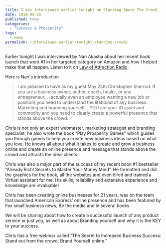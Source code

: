 ```yaml
---
title: I was interviewed earlier tonight on Standing Above The Crowd
date: 2010-05-25
published: true
categories:
  - "Success & Prosperity"
tags:
  - news
permalink: /interviewed-earlier-tonight-standing-crowd/
---
```

Earlier tonight I was interviewed by Nan Akasha about her recent book launch that went #1 in her targeted category on Amazon and how I helped make that all happen. Listen to it on <a href="http://loaradionetwork.com/">Law of Attraction Radio</a>.

Here is Nan's introduction
>I am pleased to have as my guest May 25th Christopher Sherrod. If you are a business owner, author, coach, healer, or any entrepreneur… (actually even an employee wanting a new job or position) you need to understand the lifeblood of any business. Marketing and branding yourself… YOU are your #1 asset and commodity and you need to clearly create a powerful presence that stands above the crowd.

Chris is not only an expert webmaster, marketing strategist and branding specialist, he also wrote the book “Play Prosperity Games” which guides you through games to help you create new business ideas based on what you love. He knows all about what it takes to create and grow a business online and create an online presence and message that stands above the crowd and attracts the ideal clients.

Chris was also a major part of the success of my recent book #1 bestseller “Already Rich! Secrets to Master Your Money Mind”. He formatted and did the graphics for the book, all the websites and even hired and trained a Virtual assistant for me. His skills, reliability and extensive experience and knowledge are invaluable!

Chris has been creating online businesses for 21 years, was on the team that launched American Express’ online presence and has been featured by Fox small business news, Be the media and in several books.

We will be sharing about how to create a successful launch of any product service or just you, as well as about Branding yourself and why it is the KEY to your success.

Chris has a free webinar called “The Secret to Increased Business Success: Stand out from the crowd. Brand Yourself online.”
